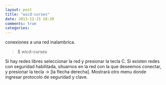 ```yaml
---
layout: post
title: "wicd-curses"
date: 2013-12-15 18:20
comments: true
categories: 
---
```

conexiones a una red inalambrica.

>$ wicd-curses

Si hay redes libres seleccionar la red y presionar la tecla C. Si existen redes  con seguridad habilitada, situarnos en la red con la que deseemos conectar, y presionar la tecla -> [la flecha derecha]. Mostrará otro menu donde ingresar  protocolo de seguridad y clave.

